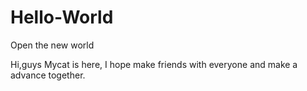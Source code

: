# Hello-World
Open the new world

Hi,guys
Mycat is here, I hope make friends with everyone and make a advance together.
